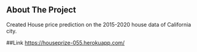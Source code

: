 ## About The Project

Created House price prediction on the 2015-2020 house data of California city.

##Link
https://houseprize-055.herokuapp.com/
